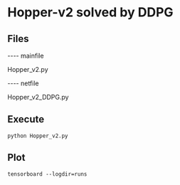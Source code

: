 # Hopper-v2 solved by DDPG

## Files

---- mainfile

Hopper_v2.py

---- netfile

Hopper_v2_DDPG.py

## Execute

```shell
python Hopper_v2.py 
```

## Plot

```shell
tensorboard --logdir=runs
```
